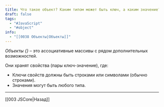 ```yaml
---
title: Что такое объект? Каким типом может быть ключ, а каким значение?
draft: false
tags:
  - "#JavaScript"
  - "#object"
info:
  - "[[0038 Объекты|Объекты]]"
---
```

_Объекты {}_ – это ассоциативные массивы с рядом дополнительных возможностей.

Они хранят свойства (пары ключ-значение), где:

- Ключи свойств должны быть строками или символами (обычно строками).
- Значения могут быть любого типа.

---

[[003 JSCore|Назад]]